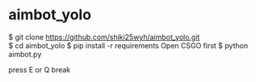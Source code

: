 # aimbot_yolo  
$ git clone https://github.com/shiki25wyh/aimbot_yolo.git  
$ cd aimbot_yolo
$ pip install -r requirements
Open CSGO first
$ python aimbot.py

press E or Q break
